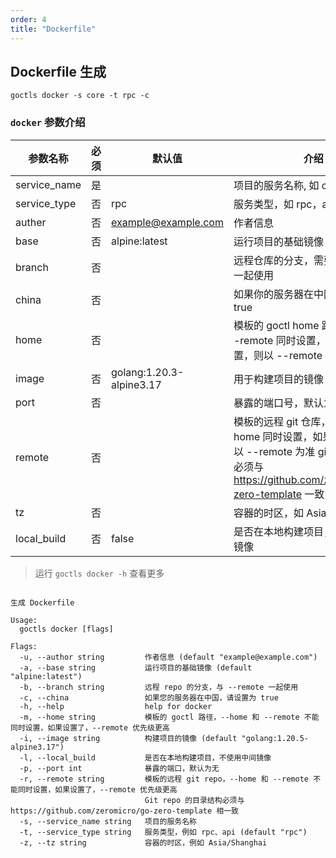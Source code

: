 ```yaml
---
order: 4
title: "Dockerfile"
---
```


## Dockerfile 生成

```shell
goctls docker -s core -t rpc -c
```

### `docker` 参数介绍

| 参数名称     | 必须 | 默认值                   | 介绍                                                                                                                                                    |
| ------------ | ---- | ------------------------ | ------------------------------------------------------------------------------------------------------------------------------------------------------- |
| service_name | 是   |                          | 项目的服务名称, 如 core                                                                                                                                 |
| service_type | 否   | rpc                      | 服务类型，如 rpc，api                                                                                                                                   |
| auther       | 否   | example@example.com      | 作者信息                                                                                                                                                |
| base         | 否   | alpine:latest            | 运行项目的基础镜像                                                                                                                                      |
| branch       | 否   |                          | 远程仓库的分支，需要与 --remote 一起使用                                                                                                                |
| china        | 否   |                          | 如果你的服务器在中国，请设置为 true                                                                                                                     |
| home         | 否   |                          | 模板的 goctl home 路径，不能与 --remote 同时设置，如果同时设置，则以 --remote 为准                                                                      |
| image        | 否   | golang:1.20.3-alpine3.17 | 用于构建项目的镜像                                                                                                                                      |
| port         | 否   |                          | 暴露的端口号，默认为不暴露                                                                                                                              |
| remote       | 否   |                          | 模板的远程 git 仓库，不能与 --home 同时设置，如果同时设置，则以 --remote 为准 git 仓库目录结构必须与 https://github.com/zeromicro/go-zero-template 一致 |
| tz           | 否   |                          | 容器的时区，如 Asia/Shanghai                                                                                                                            |
| local_build | 否 | false | 是否在本地构建项目，不使用中间镜像 |

> 运行 `goctls docker -h` 查看更多

```shell

生成 Dockerfile

Usage:
  goctls docker [flags]

Flags:
  -u, --author string         作者信息 (default "example@example.com")
  -a, --base string           运行项目的基础镜像 (default "alpine:latest")
  -b, --branch string         远程 repo 的分支，与 --remote 一起使用
  -c, --china                 如果您的服务器在中国，请设置为 true
  -h, --help                  help for docker
  -m, --home string           模板的 goctl 路径，--home 和 --remote 不能同时设置，如果设置了，--remote 优先级更高
  -i, --image string          构建项目的镜像 (default "golang:1.20.5-alpine3.17")
  -l, --local_build           是否在本地构建项目，不使用中间镜像
  -p, --port int              暴露的端口，默认为无
  -r, --remote string         模板的远程 git repo，--home 和 --remote 不能同时设置，如果设置了，--remote 优先级更高
                              Git repo 的目录结构必须与 https://github.com/zeromicro/go-zero-template 相一致
  -s, --service_name string   项目的服务名称
  -t, --service_type string   服务类型，例如 rpc、api (default "rpc")
  -z, --tz string             容器的时区，例如 Asia/Shanghai
```
